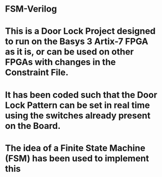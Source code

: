# FSM-Verilog
# This is a Door Lock Project designed to run on the Basys 3 Artix-7 FPGA as it is, or can be used on other FPGAs with changes in the Constraint File.
# It has been coded such that the Door Lock Pattern can be set in real time using the switches already present on the Board.
# The idea of a Finite State Machine (FSM) has been used to implement this
